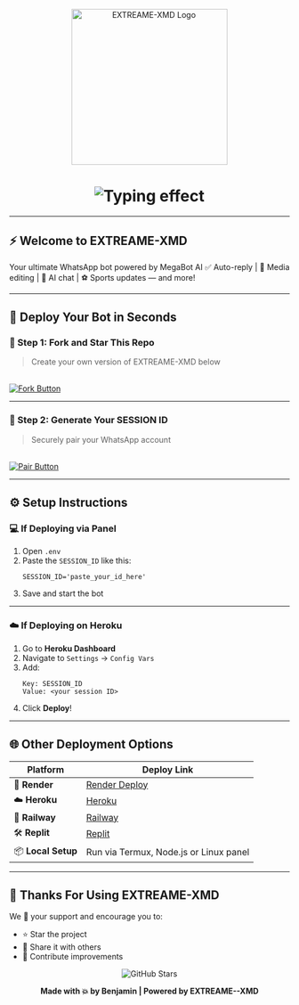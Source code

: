 <p align="center">
  <img src="https://files.catbox.moe/zvgpno.jpeg" width="280" alt="EXTREAME-XMD Logo"/>
</p>

<h1 align="center">
  <img src="https://readme-typing-svg.demolab.com?font=Fira+Code&size=24&pause=800&color=F70000&center=true&vCenter=true&width=435&lines=Bot+made+by+Benjamin+EXTREAME-XMD" alt="Typing effect"/>
</h1>

---

## ⚡ Welcome to EXTREAME-XMD
Your ultimate WhatsApp bot powered by MegaBot AI
✅ Auto-reply | 🎨 Media editing | 🤖 AI chat | ⚽ Sports updates — and more!

---

## 🚀 Deploy Your Bot in Seconds

### 🔧 Step 1: Fork and Star This Repo

> Create your own version of EXTREAME-XMD below
<br>
<a href="https://github.com/Extreamedeone/EXTREAM-XMD/fork" target="_blank">
  <img src="https://img.shields.io/badge/🌟%20Fork%20Repo-blue?style=for-the-badge" alt="Fork Button"/>
</a>

---

### 🔗 Step 2: Generate Your SESSION ID

> Securely pair your WhatsApp account
<br>
<a href="https://xtreme-zec5.onrender.com/" target="_blank">
  <img src="https://img.shields.io/badge/🔗%20Generate%20Session-green?style=for-the-badge" alt="Pair Button"/>
</a>

---

## ⚙️ Setup Instructions

### 💻 If Deploying via Panel

1. Open `.env`
2. Paste the `SESSION_ID` like this:
   ```
   SESSION_ID='paste_your_id_here'
   ```
3. Save and start the bot

---

### ☁️ If Deploying on Heroku

1. Go to **Heroku Dashboard**
2. Navigate to `Settings` → `Config Vars`
3. Add:
   ```
   Key: SESSION_ID
   Value: <your session ID>
   ```
4. Click **Deploy**!

---

## 🌐 Other Deployment Options

| Platform     | Deploy Link |
|--------------|-------------|
| 🔧 **Render**      | [Render Deploy](https://xtreme-zec5.onrender.com/) |
| ☁️ **Heroku**      | [Heroku](https://dashboard.heroku.com/) |
| 🧰 **Railway**     | [Railway](https://railway.app/) |
| 🛠️ **Replit**      | [Replit](https://replit.com/) |
| 📦 **Local Setup** | Run via Termux, Node.js or Linux panel |

---

## 🙏 Thanks For Using EXTREAME-XMD

We 💖 your support and encourage you to:
- ⭐ Star the project
- 🔄 Share it with others
- 🚀 Contribute improvements

<p align="center">
  <img src="https://img.shields.io/github/stars/Extreamedeone/EXTREAM-XMD?style=social" alt="GitHub Stars"/>
</p>

<p align="center"><strong>Made with 💥 by Benjamin | Powered by EXTREAME--XMD</strong></p>
